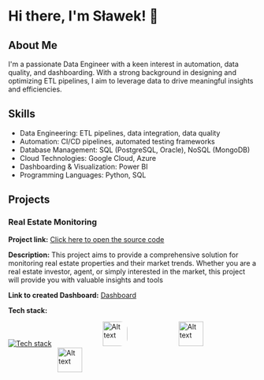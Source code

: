 # Hi there, I'm Sławek! 👋

## About Me
I'm a passionate Data Engineer with a keen interest in automation, data quality, and dashboarding. With a strong background in designing and optimizing ETL pipelines, I aim to leverage data to drive meaningful insights and efficiencies.

## Skills
 - Data Engineering: ETL pipelines, data integration, data quality
 - Automation: CI/CD pipelines, automated testing frameworks
 - Database Management: SQL (PostgreSQL, Oracle), NoSQL (MongoDB)
 - Cloud Technologies: Google Cloud, Azure
 - Dashboarding & Visualization: Power BI
 - Programming Languages: Python, SQL

## Projects
### Real Estate Monitoring

**Project link:** [Click here to open the source code](https://github.com/slawomirse/real-estate-monitoring)

**Description:** This project aims to provide a comprehensive solution for monitoring real estate properties and their market trends. Whether you are a real estate investor, agent, or simply interested in the market, this project will provide you with valuable insights and tools

**Link to created Dashboard:** [Dashboard](https://app.powerbi.com/view?r=eyJrIjoiYjE3YTAyMDItODAwZS00Mjg4LWFjYzktNjNjNGUyOGJkMGQ2IiwidCI6IjVmM2M1Njc1LWU1N2QtNDM1OC04ZTk5LTUzMzMxY2RlYzQ4ZiJ9)

**Tech stack:**

[![Tech stack](https://skillicons.dev/icons?i=docker,gcp,mongodb,py)](https://skillicons.dev)
<img src="https://d3v6byorcue2se.cloudfront.net/wp-content/uploads/2018/06/logomicrosoftpowerbi.png" alt="Alt text" width="50" height="50" style="padding-left: 100px; border-radius:15px;">
<img src="https://pbs.twimg.com/profile_images/1318604600677527552/stk8sqYZ_400x400.png" alt="Alt text" width="50" height="50" style="padding-left: 100px;">
<img src="https://pbs.twimg.com/media/EFOe7T4X4AEfIyl.jpg" alt="Alt text" width="50" height="50" style="padding-left: 100px;">






